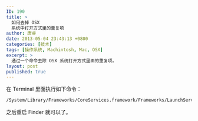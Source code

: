 ```yaml
---
ID: 190
title: >
  如何去掉 OSX
  系统中打开方式里的重复项
author: 唐睿
date: 2013-05-04 23:43:13 +0800
categories: [技术]
tags: [操作系统, Machintosh, Mac, OSX]
excerpt: >
  通过一个命令去除 OSX 系统打开方式里面的重复项。
layout: post
published: true
---
```


在 Terminal 里面执行如下命令：

```bash
/System/Library/Frameworks/CoreServices.framework/Frameworks/LaunchServices.framework/Support/lsregister -kill -r -domain local -domain system -domain user
```

之后重启 Finder 就可以了。
